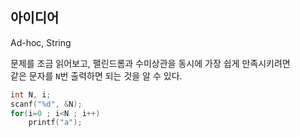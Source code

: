 ## 아이디어
Ad-hoc, String  

문제를 조금 읽어보고, 팰린드롬과 수미상관을 동시에 가장 쉽게 만족시키려면  
같은 문자를 `N`번 출력하면 되는 것을 알 수 있다.
```c
int N, i;
scanf("%d", &N);
for(i=0 ; i<N ; i++)
	printf("a");
```